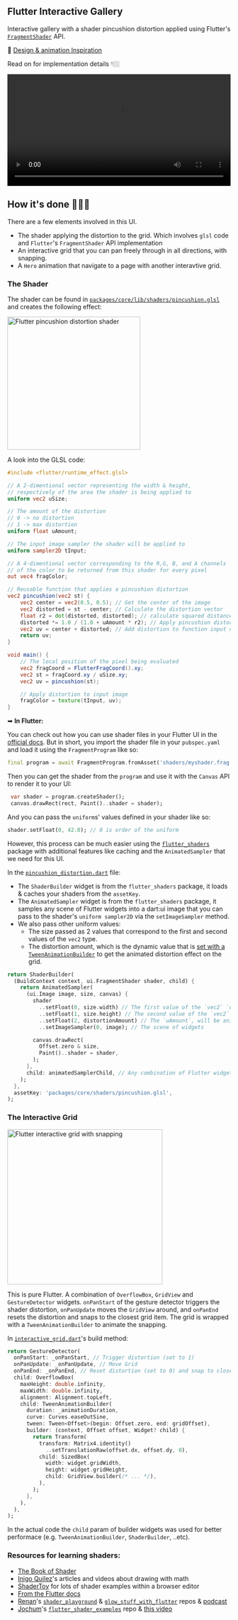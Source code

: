 ## Flutter Interactive Gallery
Interactive gallery with a shader pincushion distortion applied using Flutter's [`FragmentShader`](https://docs.flutter.dev/development/ui/advanced/shaders) API.

🎨 [Design & animation Inspiration](https://twitter.com/slavakornilov/status/1592055393844625409)

Read on for implementation details 👇🏼

<video width="100%" src="https://user-images.githubusercontent.com/50345358/230723114-01abce58-18ef-47cb-8880-98c44d289054.mp4" alt="Flutter interactive gallery with shaders"></video>

## How it's done 👩🏻‍💻

There are a few elements involved in this UI.
* The shader applying the distortion to the grid. Which involves `glsl` code and `Flutter`'s `FragmentShader` API implementation
* An interactive grid that you can pan freely through in all directions, with snapping.
* A `Hero` animation that navigate to a page with another interavtive grid.

### The Shader

The shader can be found in [`packages/core/lib/shaders/pincushion.glsl`](https://github.com/Roaa94/flutter-world-of-shaders/blob/main/packages/core/lib/shaders/pincushion.glsl) and creates the following effect:

<img width="300" alt="Flutter pincushion distortion shader" src="https://user-images.githubusercontent.com/50345358/230730732-369bd012-793c-4887-b9a3-69ec213e358a.gif" />

A look into the GLSL code:

```glsl
#include <flutter/runtime_effect.glsl>

// A 2-dimentional vector representing the width & height,
// respectively of the area the shader is being applied to
uniform vec2 uSize;

// The amount of the distortion
// 0 -> no distortion
// 1 -> max distortion
uniform float uAmount;

// The input image sampler the shader will be applied to
uniform sampler2D tInput;

// A 4-dimentional vector corresponding to the R,G, B, and A channels
// of the color to be returned from this shader for every pixel
out vec4 fragColor;

// Reusable function that applies a pincushion distortion
vec2 pincushion(vec2 st) {
    vec2 center = vec2(0.5, 0.5); // Get the center of the image
    vec2 distorted = st - center; // Calculate the distortion vector
    float r2 = dot(distorted, distorted); // calculate squared distance from center
    distorted *= 1.0 / (1.0 + uAmount * r2); // Apply pincushion distortion with input amount strength
    vec2 uv = center + distorted; // Add distortion to function input coordinates
    return uv;
}

void main() {
    // The local position of the pixel being evaluated
    vec2 fragCoord = FlutterFragCoord().xy;
    vec2 st = fragCoord.xy / uSize.xy;
    vec2 uv = pincushion(st);

    // Apply distortion to input image
    fragColor = texture(tInput, uv);
}
```

➡ **In Flutter:**

You can check out how you can use shader files in your Flutter UI in the [official docs](https://docs.flutter.dev/development/ui/advanced/shaders). But in short, you import the shader file in your `pubspec.yaml` and load it using the `FragmentProgram` like so:

```dart
final program = await FragmentProgram.fromAsset('shaders/myshader.frag');
```

Then you can get the shader from the `program` and use it with the `Canvas` API to render it to your UI:
```dart
 var shader = program.createShader();
 canvas.drawRect(rect, Paint()..shader = shader);
 ```

And you can pass the `uniform`s' values defined in your shader like so:
```dart
shader.setFloat(0, 42.0); // 0 is order of the uniform
```

However, this process can be much easier using the [`flutter_shaders`](https://pub.dev/packages/flutter_shaders) package with additional features like caching and the `AnimatedSampler` that we need for this UI.

In the [`pincushion_distortion.dart`](https://github.com/Roaa94/flutter-world-of-shaders/blob/main/packages/core/lib/src/distortions/pincushion_distortion.dart) file:

* The `ShaderBuilder` widget is from the `flutter_shaders` package, it loads & caches your shaders from the `assetKey`.
* The `AnimatedSampler` widget is from the `flutter_shaders` package, it samples any scene of Flutter widgets into a dart:ui image that you can pass to the shader's `uniform sampler2D` via the `setImageSampler` method.
* We also pass other uniform values:
   * The size passed as 2 values that correspond to the first and second values of the `vec2` type.
   * The distortion amount, which is the dynamic value that is [set with a `TweenAnimationBuilder`](https://github.com/Roaa94/flutter-world-of-shaders/blob/main/examples/interactive_gallery/lib/widgets/distorted_interactive_grid.dart#L114) to get the animated distortion effect on the grid.

```dart
return ShaderBuilder(
  (BuildContext context, ui.FragmentShader shader, child) {
    return AnimatedSampler(
      (ui.Image image, size, canvas) {
        shader
          ..setFloat(0, size.width) // The first value of the `vec2` `uSize` uniform
          ..setFloat(1, size.height) // The second value of the `vec2` `uSize` uniform
          ..setFloat(2, distortionAmount) // The `uAmount`, will be animated
          ..setImageSampler(0, image); // The scene of widgets

        canvas.drawRect(
          Offset.zero & size,
          Paint()..shader = shader,
        );
      },
      child: animatedSamplerChild, // Any combination of Flutter widgets
    );
  },
  assetKey: 'packages/core/shaders/pincushion.glsl',
);
```

### The Interactive Grid
<img width="350" alt="Flutter interactive grid with snapping" src="https://user-images.githubusercontent.com/50345358/230730634-f14069d3-a473-468b-869f-a7f74a20c698.gif" />


This is pure Flutter. A combination of `OverflowBox`, `GridView` and `GestureDetector` widgets. `onPanStart` of the gesture detector triggers the shader distortion, `onPanUpdate` moves the `GridView` around, and `onPanEnd` resets the distortion and snaps to the closest grid item. The grid is wrapped with a `TweenAnimationBuilder` to animate the snapping.


In [`interactive_grid.dart`](https://github.com/Roaa94/flutter-world-of-shaders/blob/main/examples/interactive_gallery/lib/widgets/interactive_grid.dart)'s build method:

```dart
return GestureDetector(
  onPanStart: _onPanStart, // Trigger distortion (set to 1)
  onPanUpdate: _onPanUpdate, // Move Grid
  onPanEnd: _onPanEnd, // Reset distortion (set to 0) and snap to closest grid item
  child: OverflowBox(
    maxHeight: double.infinity,
    maxWidth: double.infinity,
    alignment: Alignment.topLeft,
    child: TweenAnimationBuilder(
      duration: _animationDuration,
      curve: Curves.easeOutSine,
      tween: Tween<Offset>(begin: Offset.zero, end: gridOffset),
      builder: (context, Offset offset, Widget? child) {
        return Transform(
          transform: Matrix4.identity()
            ..setTranslationRaw(offset.dx, offset.dy, 0),
          child: SizedBox(
            width: widget.gridWidth,
            height: widget.gridHeight,
            child: GridView.builder(/* ... */),
          ),
        );
      },
    ),
  ),
);
```

In the actual code the `child` param of builder widgets was used for better performace (e.g. `TweenAnimationBuilder`, `ShaderBuilder`, ..etc).


### Resources for learning shaders:
* [The Book of Shader](https://thebookofshaders.com/)
* [Inigo Quilez](https://iquilezles.org/)'s articles and videos about drawing with math
* [ShaderToy](https://www.shadertoy.com/) for lots of shader examples within a browser editor
* [From the Flutter docs](https://docs.flutter.dev/development/ui/advanced/shaders)
* [Renan](https://twitter.com/reNotANumber)'s [`shader_playground`](https://github.com/renancaraujo/shaders_playground) & [`glow_stuff_with_flutter`](https://github.com/renancaraujo/glow_stuff_with_flutter) repos & [podcast](https://www.youtube.com/watch?v=uBTVV1bo3dg)
* [Jochum](https://twitter.com/wolfenrain)'s [`flutter_shader_examples`](https://github.com/wolfenrain/flutter_shaders_example) repo & [this video](https://www.youtube.com/watch?v=FQ36PB3Umzk)


